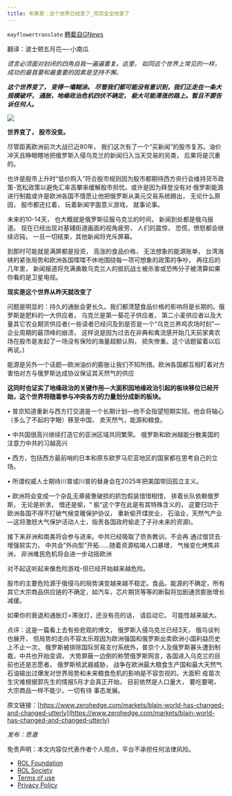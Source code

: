 ```yaml
---
title: 布莱恩：这个世界已经变了_完完全全地变了
---
```

`mayflowertranslate` [轉載自GNews](https://gnews.org/zh-hans/2090587/)

翻译：波士顿五月花—-小南瓜

*谎言必须面对封闭的四角自我一遍遍重复。这里， 如同这个世界上常见的一样， 成功的最首要和最重要的因素是坚持不懈。*

***这个世界变了， 变得一塌糊涂。 尽管我们都可能没有意识到，我们正走在一条大规模破坏， 通胀，地缘政治危机四伏不确定， 极大可能滞涨的路上。暂且不要告诉任何人。***

![](https://assets.gnews.org/wp-content/uploads/2022/03/A34F9551-48F2-4A38-B5A1-C0518F0B70A3.jpeg)

**世界变了， 股市没变。**

尽管距离欧洲前次大战已近80年， 我们这次有了一个“买新闻”的股市复苏。油价冲天且睁眼瞎地把俄罗斯入侵乌克兰的新闻归入当天交易的另类， 后果将是沉重的。

也许是股市上升时“低价购入”符合股市规则因为股市都期待西方央行会维持货币政策-宽松政策以避免汇率高攀来缓解股市担忧。或许是因为拜登没有对·俄罗斯能源进行制裁或许是欧洲各国不情愿让他把俄罗斯从美元交易系统踢出， 无论什么原因， 股市都还扛着， 玩着新闻字面意义游戏， 就事论事。

未来的10-14天， 也大概就是俄罗斯征服乌克兰的时间， 新闻到处都是俄乌报道。 现在已经出现对基辅街道画面的视角疲劳， 人们的震惊， 恐慌，愤怒都会继续迟钝， 一旦一切结束，其他新闻将充斥屏幕。

到那时可能就是满屏都是投资， 高涨的食品价格， 无法想象的能源账单， 台湾海峡的紧张局势和欧洲各国喋喋不休地围绕每一项可想象的政策的争吵。 再往后的几年里， 新闻报道将充满勇敢乌克兰人的抵抗战士被杀害或恐怖分子被清算如果你看的是卫星电视。

**现实是这个世界从昨天就改变了**

问题是明显的：持久的通胀会更长久。我们都清楚食品价格的影响将是长期的。俄罗斯是肥料的一大供应者， 乌克兰是第一葵花子供应者， 第二小麦供应者以及大量其它农业期货供应者(一些读者已经问及到是否是一个“乌克兰养鸡农场时刻”—企业周期的最顶峰的崩溃， 这样说是因为过去在非典和禽流感开始几天前家禽农场在股市是发起了一场没有保险的海量超额认购， 损失惨重。这个话题留着以后再说。)

能源是另外一个话题—欧洲油价的膨胀让我们不知所措。欧洲各国都互相盯着对方害怕对方与俄罗斯达成协议保证其天然气的供应

**这同时也证实了地缘政治的关键作用—大面积因地缘政治引起的板块移位已经开始，这个世界将随着参与冲突各方的力量划分成新的板块。**

• 普京知道重新与西方打交道是一个长期计划—他不会指望短期实现。他会将轴心（多么了不起的字眼）移至中国， 卖天然气，能源和粮食。

• 中共国很高兴继续打造它的亚洲区域共同繁荣。 俄罗斯和欧洲越能分散美国的注意力中共的习越高兴

• 西方，包括西方最前哨的日本和原东欧罗马尼亚地区的国家都在思考自己的立场。

• 所谓权威人士期待川普或川普的替身会在2025年把美国带回孤立主义。

• 欧洲将会变成一个杂乱无章疲惫破损的抓包假装惜惜相惜， 排着长队依赖俄罗斯， 无论是祈求， 借还是偷，“ 偷“这个字在此是有其特殊含义的， 这要归功于欧洲各国不得不打破气候变暖保护协议， 重新偷开煤炭业， 石油业，天然气产业—这将激怒大气保护活动人士，指责各国政府偷走了子孙未来的资源)。

接下来非洲和南美将会参与进来。中共已经吸取了债务教训，不会再 通过借贷去·增强软实力， 中共会”外向型”开拓……随着资源枯竭人口暴增， 气候变化烤焦非洲， 非洲难民危机将会进一步动摇欧洲

对不起这听起来像危险游戏-但已经开始越来越危险。

股市的主要危险源于俄侵乌的局势演变越来越不稳定。食品，能源的不确定，所有其它大宗商品供应链的不确定，如汽车，芯片期货等等的断裂将加剧通货膨胀增长减缓。

如果你的衰退和通胀灯=滞涨灯，还没有亮的话， 请启动它。 可能性越来越大。

点评：这是一篇看上去有些悲观的博文， 俄罗斯入侵乌克兰已经3天， 俄乌谈判也展开， 但局势的走向不容太乐观因为欧洲强国和俄罗斯出卖欧洲小国利益历史上不止一次， 俄罗斯被排除国际贸易支付系统外，普京个人及俄罗斯寡头遭到制裁，中共也开始变调， 大势屏蔽一边倒的称赞俄罗斯网言，各国进入乌克兰的目前也还是志愿者。 俄罗斯核武器威胁， 战争在欧洲最大粮食生产国和最大天然气石油输出过爆发对世界局势和未来粮食危机的影响是不容忽视的。大面积 疫苗次生灾难根据郭先生的情报5月才会真正开始， 目前依然是人口量大， 要吃要喝， 大宗商品一样不能少。一切有待 事态发展。

原文链接：[https://www.zerohedge.com/markets/blain-world-has-changed-and-changed-utterly](https://www.zerohedge.com/markets/blain-world-has-changed-and-changed-utterly)

*发布：思澈*



 

免责声明：本文内容仅代表作者个人观点，平台不承担任何法律风险。

- [ROL Foundation](https://rolfoundation.org/)
- [ROL Society](https://rolsociety.org/)
- [Terms of use](https://gnews.org/terms-of-use-3/)
- [Privacy Policy](https://gnews.org/privacy-policy/)
